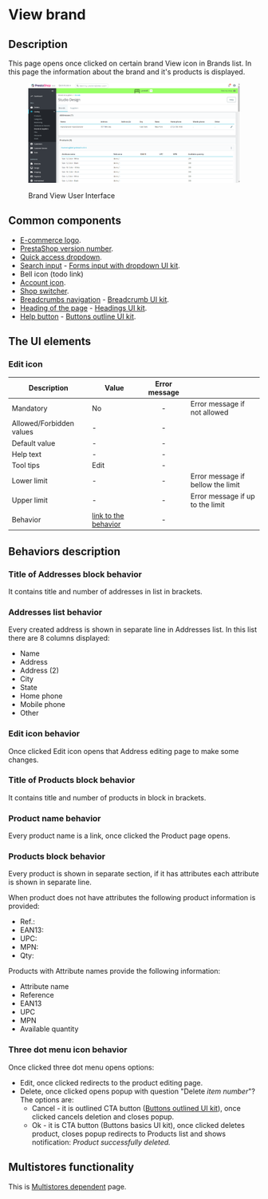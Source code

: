 # View brand

## Description

This page opens once clicked on certain brand View icon in Brands list. In this page the information about the brand and it's products is displayed.

<figure><img src="../../../../../../.gitbook/assets/image (160).png" alt="Brand View User Interface"><figcaption><p>Brand View User Interface</p></figcaption></figure>

## Common components <a href="#common-components" id="common-components"></a>

* [E-commerce logo](../../../../common-components/back-office-header/prestashop-logo.md).
* [PrestaShop version number](../../../../common-components/prestashop-version-number.md).
* [Quick access dropdown](../../../../common-components/back-office-header/quick-access-dropdown.md).
* [Search input](../../../../common-components/search-input-field.md) - [Forms input with dropdown UI kit](https://build.prestashop-project.org/prestashop-ui-kit/?path=/story/forms--input-with-dropdown).
* Bell icon (todo link)
* [Account icon](../../../../common-components/account-icon.md).
* [Shop switcher](../../../../common-components/shop-switcher.md).
* [Breadcrumbs navigation](../../../../common-components/breadcrumbs.md) - [Breadcrumb UI kit](https://build.prestashop.com/prestashop-ui-kit/?path=/story/breadcrumb--breadcrumb).
* [Heading of the page](../../../../common-components/heading-of-the-page.md) - [Headings UI ](https://build.prestashop.com/prestashop-ui-kit/?path=/story/headings--headings)[kit](https://build.prestashop-project.org/prestashop-ui-kit/?path=/story/headings--headings).
* [Help button](../../../../common-components/help-button.md) - [Buttons outline UI kit](https://build.prestashop-project.org/prestashop-ui-kit/?path=/story/buttons--outline).

## The UI elements

### Edit icon

<table><thead><tr><th>Description</th><th>Value</th><th align="center">Error message</th><th data-hidden></th></tr></thead><tbody><tr><td>Mandatory</td><td>No</td><td align="center">-</td><td>Error message if not allowed</td></tr><tr><td>Allowed/Forbidden values</td><td>-</td><td align="center">-</td><td></td></tr><tr><td>Default value</td><td>-</td><td align="center">-</td><td></td></tr><tr><td>Help text</td><td>-</td><td align="center">-</td><td></td></tr><tr><td>Tool tips</td><td>Edit</td><td align="center">-</td><td></td></tr><tr><td>Lower limit</td><td>-</td><td align="center">-</td><td>Error message if bellow the limit</td></tr><tr><td>Upper limit</td><td>-</td><td align="center">-</td><td>Error message if up to the limit</td></tr><tr><td>Behavior</td><td><a href="view-brand.md#edit-icon-behavior">link to the behavior</a></td><td align="center">-</td><td></td></tr></tbody></table>

## Behaviors description

### Title of Addresses block behavior

It contains title and number of addresses in list in brackets.

### Addresses list behavior

Every created address is shown in separate line in Addresses list. In this list there are 8 columns displayed:

* Name
* Address
* Address (2)
* City
* State
* Home phone
* Mobile phone
* Other

### Edit icon behavior

Once clicked Edit icon opens that Address editing page to make some changes.&#x20;

### Title of Products block behavior

It contains title and number of products in block in brackets.

### Product name behavior

Every product name is a link, once clicked the Product page opens.

### Products  block behavior

Every product is shown in separate section, if it has attributes each attribute is shown in separate line.&#x20;

When product does not have attributes the following product information is provided:

* Ref.:
* EAN13:
* UPC:
* MPN:
* Qty:

Products with Attribute names provide the following information:

* Attribute name
* Reference
* EAN13
* UPC
* MPN
* Available quantity

### Three dot menu icon behavior

Once clicked three dot menu opens options:

* Edit, once clicked redirects to the product editing page.
* Delete, once clicked opens popup with question "Delete _item number_"? The options are:
  * Cancel - it is outlined CTA button ([Buttons outlined UI kit](https://build.prestashop-project.org/prestashop-ui-kit/?path=/story/buttons--outline)), once clicked cancels deletion and closes popup.
  * Ok - it is CTA button (Buttons basics UI kit), once clicked deletes product, closes popup redirects to Products list and shows notification: _Product successfully deleted._

## Multistores functionality

This is [Multistores dependent](../../../../common-components/multistores-dependent.md) page.
